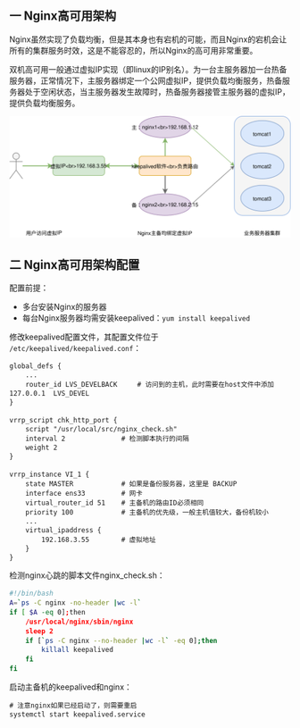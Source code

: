 ## 一 Nginx高可用架构

Nginx虽然实现了负载均衡，但是其本身也有宕机的可能，而且Nginx的宕机会让所有的集群服务时效，这是不能容忍的，所以Nginx的高可用非常重要。  

双机高可用一般通过虚拟IP实现（即linux的IP别名）。为一台主服务器加一台热备服务器，正常情况下，主服务器绑定一个公网虚拟IP，提供负载均衡服务，热备服务器处于空闲状态，当主服务器发生故障时，热备服务器接管主服务器的虚拟IP，提供负载均衡服务。  

![](../../images/webserver/nginx-02.svg)

## 二 Nginx高可用架构配置

配置前提：
- 多台安装Nginx的服务器
- 每台Nginx服务器均需安装keepalived：`yum install keepalived`

修改keepalived配置文件，其配置文件位于 `/etc/keepalived/keepalived.conf`：
```
global_defs {
    ...
    router_id LVS_DEVELBACK     # 访问到的主机，此时需要在host文件中添加 127.0.0.1  LVS_DEVEL
}

vrrp_script chk_http_port {
    script "/usr/local/src/nginx_check.sh"
    interval 2              # 检测脚本执行的间隔
    weight 2
}

vrrp_instance VI_1 {
    state MASTER            # 如果是备份服务器，这里是 BACKUP
    interface ens33         # 网卡
    virtual_router_id 51    # 主备机的路由ID必须相同
    priority 100            # 主备机的优先级，一般主机值较大，备份机较小
    ...
    virtual_ipaddress {
        192.168.3.55        # 虚拟地址
    }
}
```

检测nginx心跳的脚本文件nginx_check.sh：
```sh
#!/bin/bash
A=`ps -C nginx -no-header |wc -l`
if [ $A -eq 0];then
    /usr/local/nginx/sbin/nginx
    sleep 2
    if [`ps -C nginx --no-header |wc -l` -eq 0];then
        killall keepalived
    fi
fi
```

启动主备机的keepalived和nginx：
```
# 注意nginx如果已经启动了，则需要重启
systemctl start keepalived.service
```
